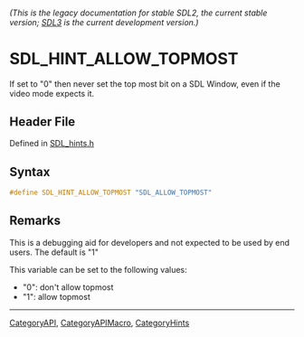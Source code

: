 ###### (This is the legacy documentation for stable SDL2, the current stable version; [SDL3](https://wiki.libsdl.org/SDL3/) is the current development version.)
# SDL_HINT_ALLOW_TOPMOST

If set to "0" then never set the top most bit on a SDL Window, even if the video mode expects it.

## Header File

Defined in [SDL_hints.h](https://github.com/libsdl-org/SDL/blob/SDL2/include/SDL_hints.h)

## Syntax

```c
#define SDL_HINT_ALLOW_TOPMOST "SDL_ALLOW_TOPMOST"
```

## Remarks

This is a debugging aid for developers and not expected to be used by end
users. The default is "1"

This variable can be set to the following values:

- "0": don't allow topmost
- "1": allow topmost

----
[CategoryAPI](CategoryAPI), [CategoryAPIMacro](CategoryAPIMacro), [CategoryHints](CategoryHints)

